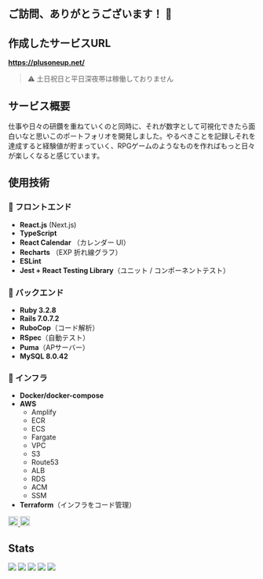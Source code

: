## ご訪問、ありがとうございます！ 👋

## 作成したサービスURL
**https://plusoneup.net/**

> ⚠️ 土日祝日と平日深夜帯は稼働しておりません

## サービス概要
仕事や日々の研鑽を重ねていくのと同時に、それが数字として可視化できたら面白いなと思いこのポートフォリオを開発しました。やるべきことを記録しそれを達成すると経験値が貯まっていく、RPGゲームのようなものを作ればもっと日々が楽しくなると感じています。

## 使用技術

### 🌟 フロントエンド
- **React.js** (Next.js)
- **TypeScript**
- **React Calendar** （カレンダー UI）
- **Recharts** （EXP 折れ線グラフ）
- **ESLint**
- **Jest + React Testing Library**（ユニット / コンポーネントテスト）

### 🌟 バックエンド
- **Ruby 3.2.8**
- **Rails 7.0.7.2**
- **RuboCop**（コード解析）
- **RSpec**（自動テスト）
- **Puma**（APサーバー）
- **MySQL 8.0.42**

### 🌟 インフラ
- **Docker/docker-compose**
- **AWS**
  - Amplify
  - ECR
  - ECS
  - Fargate
  - VPC
  - S3
  - Route53
  - ALB
  - RDS
  - ACM
  - SSM
- **Terraform**（インフラをコード管理）

<p align="left">
  <a href="http://qiita.com/NaaaRiii">
    <img height="20" src="https://qiita-badge.apiapi.app/s/NaaaRiii/posts.svg" />
  </a>
  <a href="https://zenn.dev/nari_rina">
    <img height="20" src="https://badgen.org/img/zenn/nari_rina/articles?style=plastic" />
  </a>
</p>


## Stats
![](http://github-profile-summary-cards.vercel.app/api/cards/profile-details?username=NaaaRiii&theme=gruvbox)
![](http://github-profile-summary-cards.vercel.app/api/cards/repos-per-language?username=NaaaRiii&theme=gruvbox)
![](http://github-profile-summary-cards.vercel.app/api/cards/most-commit-language?username=NaaaRiii&theme=gruvbox)
![](http://github-profile-summary-cards.vercel.app/api/cards/stats?username=NaaaRiii&theme=gruvbox)
![](http://github-profile-summary-cards.vercel.app/api/cards/productive-time?username=NaaaRiii&theme=gruvbox&utcOffset=9)
